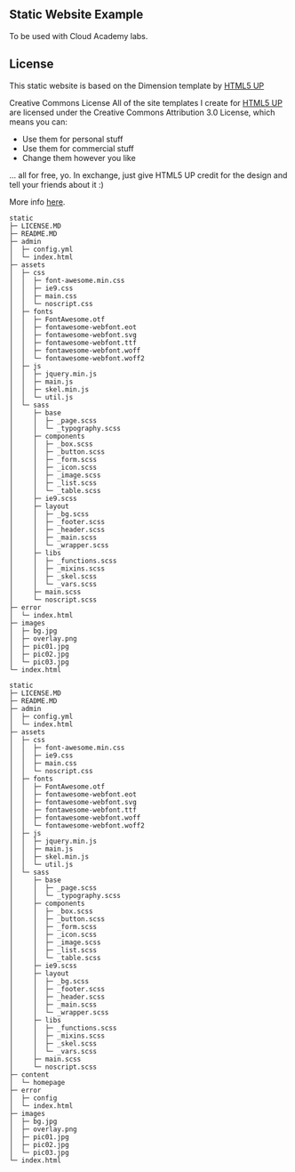 Static Website Example
----------------------

To be used with Cloud Academy labs.


License
----------------------

This static website is based on the Dimension template by [HTML5 UP](https://html5up.net/)

Creative Commons License
All of the site templates I create for [HTML5 UP](https://html5up.net/) are licensed under the Creative Commons Attribution 3.0 License, which means you can:
 - Use them for personal stuff
 - Use them for commercial stuff
 - Change them however you like


... all for free, yo. In exchange, just give HTML5 UP credit for the design and tell your friends about it :)

More info [here](https://html5up.net/license).

```
static
├─ LICENSE.MD
├─ README.MD
├─ admin
│  ├─ config.yml
│  └─ index.html
├─ assets
│  ├─ css
│  │  ├─ font-awesome.min.css
│  │  ├─ ie9.css
│  │  ├─ main.css
│  │  └─ noscript.css
│  ├─ fonts
│  │  ├─ FontAwesome.otf
│  │  ├─ fontawesome-webfont.eot
│  │  ├─ fontawesome-webfont.svg
│  │  ├─ fontawesome-webfont.ttf
│  │  ├─ fontawesome-webfont.woff
│  │  └─ fontawesome-webfont.woff2
│  ├─ js
│  │  ├─ jquery.min.js
│  │  ├─ main.js
│  │  ├─ skel.min.js
│  │  └─ util.js
│  └─ sass
│     ├─ base
│     │  ├─ _page.scss
│     │  └─ _typography.scss
│     ├─ components
│     │  ├─ _box.scss
│     │  ├─ _button.scss
│     │  ├─ _form.scss
│     │  ├─ _icon.scss
│     │  ├─ _image.scss
│     │  ├─ _list.scss
│     │  └─ _table.scss
│     ├─ ie9.scss
│     ├─ layout
│     │  ├─ _bg.scss
│     │  ├─ _footer.scss
│     │  ├─ _header.scss
│     │  ├─ _main.scss
│     │  └─ _wrapper.scss
│     ├─ libs
│     │  ├─ _functions.scss
│     │  ├─ _mixins.scss
│     │  ├─ _skel.scss
│     │  └─ _vars.scss
│     ├─ main.scss
│     └─ noscript.scss
├─ error
│  └─ index.html
├─ images
│  ├─ bg.jpg
│  ├─ overlay.png
│  ├─ pic01.jpg
│  ├─ pic02.jpg
│  └─ pic03.jpg
└─ index.html

```
```
static
├─ LICENSE.MD
├─ README.MD
├─ admin
│  ├─ config.yml
│  └─ index.html
├─ assets
│  ├─ css
│  │  ├─ font-awesome.min.css
│  │  ├─ ie9.css
│  │  ├─ main.css
│  │  └─ noscript.css
│  ├─ fonts
│  │  ├─ FontAwesome.otf
│  │  ├─ fontawesome-webfont.eot
│  │  ├─ fontawesome-webfont.svg
│  │  ├─ fontawesome-webfont.ttf
│  │  ├─ fontawesome-webfont.woff
│  │  └─ fontawesome-webfont.woff2
│  ├─ js
│  │  ├─ jquery.min.js
│  │  ├─ main.js
│  │  ├─ skel.min.js
│  │  └─ util.js
│  └─ sass
│     ├─ base
│     │  ├─ _page.scss
│     │  └─ _typography.scss
│     ├─ components
│     │  ├─ _box.scss
│     │  ├─ _button.scss
│     │  ├─ _form.scss
│     │  ├─ _icon.scss
│     │  ├─ _image.scss
│     │  ├─ _list.scss
│     │  └─ _table.scss
│     ├─ ie9.scss
│     ├─ layout
│     │  ├─ _bg.scss
│     │  ├─ _footer.scss
│     │  ├─ _header.scss
│     │  ├─ _main.scss
│     │  └─ _wrapper.scss
│     ├─ libs
│     │  ├─ _functions.scss
│     │  ├─ _mixins.scss
│     │  ├─ _skel.scss
│     │  └─ _vars.scss
│     ├─ main.scss
│     └─ noscript.scss
├─ content
│  └─ homepage
├─ error
│  ├─ config
│  └─ index.html
├─ images
│  ├─ bg.jpg
│  ├─ overlay.png
│  ├─ pic01.jpg
│  ├─ pic02.jpg
│  └─ pic03.jpg
└─ index.html

```